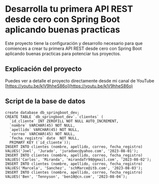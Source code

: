 # Desarrolla tu primera API REST desde cero con Spring Boot aplicando buenas practicas

Este proyecto tiene la configuración y desarrollo necesario para que comiences a crear tu primera API REST desde cero con Spring Boot aplicando buenas practicas para potenciar tus proyectos. 

## Explicación del proyecto

Puedes ver a detalle el proyecto directamente desde mi canal de YouTube [https://youtu.be/klV9hheS86o](https://youtu.be/klV9hheS86o)


## Script de la base de datos

```
create database db_springboot_dev;
CREATE TABLE `db_springboot_dev`.`clientes` (
  `id_cliente` INT ZEROFILL NOT NULL AUTO_INCREMENT,
  `nombre` VARCHAR(45) NOT NULL,
  `apellido` VARCHAR(45) NOT NULL,
  `correo` VARCHAR(45) NOT NULL,
  `fecha_registro` date  NOT NULL,
  PRIMARY KEY (`id_cliente`));
INSERT INTO clientes (nombre, apellido, correo, fecha_registro) VALUES('Joel', 'Jurado', 'juradoec@yahoo.com', '2023-08-01');
INSERT INTO clientes (nombre, apellido, correo, fecha_registro) VALUES('Carlos', 'Miranda', 'mirandaTr98@gmail.com', '2023-08-02');
INSERT INTO clientes (nombre, apellido, correo, fecha_registro) VALUES('Marcela', 'Sanchez', 'schMarce@itb.com', '2023-08-03');
INSERT INTO clientes (nombre, apellido, correo, fecha_registro) VALUES('Ben', 'Tennyson', 'ben10@cn.com', '2023-08-04');
```

